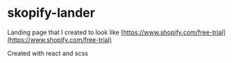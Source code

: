 # skopify-lander

Landing page that I created to look like [https://www.shopify.com/free-trial](https://www.shopify.com/free-trial)

Created with react and scss

